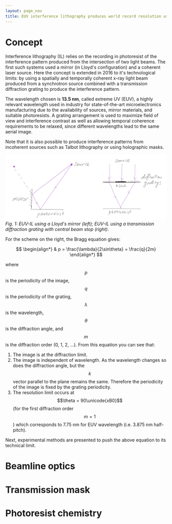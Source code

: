 ```yaml
---
layout: page_nav
title: EUV interference lithography produces world record resolution using photons
---
```


# Concept

Interference lithography (IL) relies on the recording in photoresist of the interference pattern produced from the intersection of two light beams. The first such systems used a mirror (in Lloyd's configuration) and a coherent laser source. Here the concept is extended in 2016 to it's technological limits: by using a spatially and temporally coherent x-ray light beam produced from a synchrotron source combined with a transmission diffraction grating to produce the interference pattern.

The wavelength chosen is **13.5 nm**, called extreme UV (EUV), a highly relevant wavelength used in industry for state-of-the-art microelectronics manufacturing due to the availability of sources, mirror materials, and suitable photoresists. A grating arrangement is used to maximize field of view and interference contrast as well as allowing temporal coherence requirements to be relaxed, since different wavelengths lead to the same aerial image.

Note that it is also possible to produce interference patterns from incoherent sources such as Talbot lithography or using holographic masks.

![EUVIL](EUVIL1.png)*Fig. 1: EUV-IL using a Lloyd's mirror (left); EUV-IL using a transmission diffraction grating with central beam stop (right).*

For the scheme on the right, the Bragg equation gives:

$$
\begin{align*}
  & p = \frac{\lambda}{2\sin\theta} = \frac{q}{2m}
\end{align*}
$$

where $$p$$ is the periodicity of the image, $$q$$ is the periodicity of the grating, $$\lambda$$ is the wavelength, $$\theta$$ is the diffraction angle, and $$m$$ is the diffraction order (0, 1, 2, ...). From this equation you can see that:

1. The image is at the diffraction limit.
2. The image is independent of wavelength. As the wavelength changes so does the diffraction angle, but the $$k$$ vector parallel to the plane remains the same. Therefore the periodicity of the image is fixed by the grating periodicity.
3. The resolution limit occurs at $$\theta = 90\unicode{xB0}$$ (for the first diffraction order $$m = 1$$) which corresponds to 7.75 nm  for EUV wavelength (i.e. 3.875 nm half-pitch).

Next, experimental methods are presented to push the above equation to its technical limit.

# Beamline optics



# Transmission mask

# Photoresist chemistry
